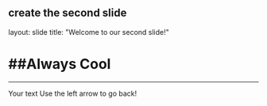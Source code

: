 create the second slide
---
layout: slide
title: "Welcome to our second slide!"
# ##Always Cool
---
Your text
Use the left arrow to go back!
